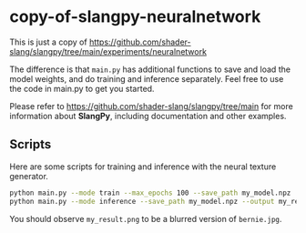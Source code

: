 # copy-of-slangpy-neuralnetwork

This is just a copy of https://github.com/shader-slang/slangpy/tree/main/experiments/neuralnetwork

The difference is that `main.py` has additional functions to save and load the model weights, and do training and inference separately.
Feel free to use the code in main.py to get you started.

Please refer to https://github.com/shader-slang/slangpy/tree/main for more information about **SlangPy**, including documentation and other examples.

## Scripts
Here are some scripts for training and inference with the neural texture generator.

```bash
python main.py --mode train --max_epochs 100 --save_path my_model.npz
python main.py --mode inference --save_path my_model.npz --output my_result.png
```

You should observe `my_result.png` to be a blurred version of `bernie.jpg`.
